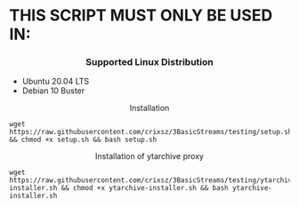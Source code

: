 <h1> THIS SCRIPT MUST ONLY BE USED IN: </h1>
<h3 align="center">Supported Linux Distribution</h3>
<p align="center">
  <ul>
    <li>Ubuntu 20.04 LTS</li>
    <li>Debian 10 Buster</li>
  </ul>
</p>
<p align="center"><bold>Installation </bold></p>


```
wget https://raw.githubusercontent.com/crixsz/3BasicStreams/testing/setup.sh && chmod +x setup.sh && bash setup.sh

```

<p align="center"><bold>Installation of ytarchive proxy</bold></p>


```
wget https://raw.githubusercontent.com/crixsz/3BasicStreams/testing/ytarchive-installer.sh && chmod +x ytarchive-installer.sh && bash ytarchive-installer.sh

```

